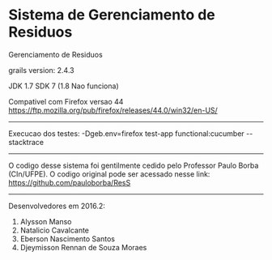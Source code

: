 # Sistema de Gerenciamento de Residuos
Gerenciamento de Residuos

grails version: 2.4.3

JDK 1.7 SDK 7 (1.8 Nao funciona)

Compativel com Firefox versao 44
https://ftp.mozilla.org/pub/firefox/releases/44.0/win32/en-US/

-------------------------------------------------------------------------------------------------------------------

Execucao dos testes:
-Dgeb.env=firefox test-app functional:cucumber --stacktrace

-------------------------------------------------------------------------------------------------------------------

O codigo desse sistema foi gentilmente cedido pelo Professor Paulo Borba (CIn/UFPE). O codigo original pode ser acessado nesse link:
https://github.com/pauloborba/ResS

-------------------------------------------------------------------------------------------------------------------

Desenvolvedores em 2016.2:

1. Alysson Manso
2. Natalicio Cavalcante
3. Eberson Nascimento Santos
4. Djeymisson Rennan de Souza Moraes

